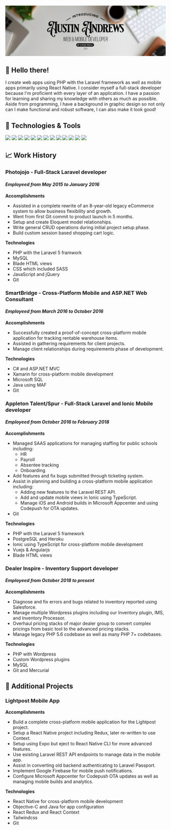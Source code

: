 [![Header](https://raw.githubusercontent.com/A3mercury/A3mercury/master/github-header1.png "Header")](https://github.com/A3mercury/)

## 👀 Hello there!
I create web apps using PHP with the Laravel framework as well as mobile apps primarily using React Native. I consider myself a full-stack developer because I'm proficient with every layer of an application. I have a passion for learning and sharing my knowledge with others as much as possible. Aside from programming, I have a background in graphic design so not only can I make functional and robust software, I can also make it look good!

## 💾 Technologies & Tools
![](https://img.shields.io/badge/code-php-informational?style=for-the-badge&logo=php&logoColor=white&color=red)
![](https://img.shields.io/badge/framework-laravel-informational?style=for-the-badge&logo=laravel&logoColor=white&color=red)
![](https://img.shields.io/badge/code-JavaScript-informational?style=for-the-badge&logo=JavaScript&logoColor=white&color=2bbc8a)
![](https://img.shields.io/badge/framework-React-informational?style=for-the-badge&logo=React&logoColor=white&color=2bbc8a)
![](https://img.shields.io/badge/mobile-React_Native-informational?style=for-the-badge&logo=React&logoColor=white&color=2bbc8a)
![](https://img.shields.io/badge/framework-Vue-informational?style=for-the-badge&logo=Vue.js&logoColor=white&color=2bbc8a)
![](https://img.shields.io/badge/code-jquery-informational?style=for-the-badge&logo=jQuery&logoColor=white&color=2bbc8a)
![](https://img.shields.io/badge/db-mysql-informational?style=for-the-badge&logo=MySQL&logoColor=white&color=orange)
![](https://img.shields.io/badge/db-postgres-informational?style=for-the-badge&logo=PostgreSQL&logoColor=white&color=orange)
![](https://img.shields.io/badge/os-mac-informational?style=for-the-badge&logo=Apple&logoColor=white&color=blue)
![](https://img.shields.io/badge/os-linux-informational?style=for-the-badge&logo=Linux&logoColor=white&color=blue)
![](https://img.shields.io/badge/ide-vscode-informational?style=for-the-badge&logo=Visual%20Studio%20Code&logoColor=white&color=blue)
![](https://img.shields.io/badge/ide-phpstorm-informational?style=for-the-badge&logo=Intellij%20IDEA&logoColor=white&color=blue)

## 📈 Work History
### **Photojojo** - Full-Stack Laravel developer
#### _Employeed from May 2015 to January 2016_
**Accomplishments**
* Assisted in a complete rewrite of an 8-year-old legacy eCommerce system to allow business flexibility and growth. 
* Went from first Git commit to product launch in 5 months.
* Setup and create Eloquent model relationships.
* Write general CRUD operations during initial project setup phase.
* Build custom session based shopping cart logic. 

**Technologies**
* PHP with the Laravel 5 framwork
* MySQL
* Blade HTML views
* CSS which included SASS
* JavaScript and jQuery
* Git

### **SmartBridge** - Cross-Platform Mobile and ASP.NET Web Consultant 
#### _Employeed from March 2016 to October 2016_
**Accomplishments**
* Successfully created a proof-of-concept cross-platform mobile application for tracking rentable warehouse items.
* Assisted in gathering requirements for client projects.
* Manage client relationships during requirements phase of development.

**Technologies**
* C# and ASP.NET MVC
* Xamarin for cross-platform mobile development
* Microsoft SQL
* Java using MAF
* Git 

### **Appleton Talent/Spur** - Full-Stack Laravel and Ionic Mobile developer
#### _Employeed from October 2016 to February 2018_
**Accomplishments**
* Managed SAAS applications for managing staffing for public schools including:
  * HR
  * Payroll
  * Absentee tracking
  * Onboarding
* Add features and fix bugs submitted through ticketing system.
* Assist in planning and building a cross-platform mobile application including:
  * Adding new features to the Laravel REST API.
  * Add and update mobile views in Ionic using TypeScript.
  * Manage iOS and Android builds in Microsoft Appcenter and using Codepush for OTA updates.
* Git

**Technologies**
* PHP with the Laravel 5 framework
* PostgreSQL and Heroku
* Ionic using TypeScript for cross-platform mobile development
* Vuejs & Angularjs
* Blade HTML views

### **Dealer Inspire** - Inventory Support developer
#### _Employeed from October 2018 to present_
**Accomplishments**
* Diagnose and fix errors and bugs related to inventory reported using Salesforce.
* Manage multiple Wordpress plugins including our Inventory plugin, IMS, and Inventory Processor.
* Overhaul pricing stacks of major dealer group to convert complex pricings from basic tool to the advanced pricing stacks.
* Manage legacy PHP 5.6 codebase as well as many PHP 7+ codebases.

**Technologies**
* PHP with Wordpress
* Custom Wordpress plugins
* MySQL
* Git and Mercurial

## 🥇 Additional Projects
### **Lightpost Mobile App** 
**Accomplishments**
* Build a complete cross-platform mobile application for the Lightpost project.
* Setup a React Native project including Redux, later re-written to use Context.
* Setup using Expo but eject to React Native CLI for more advanced features.
* Use existing Laravel REST API endpoints to manage data in the mobile app.
* Assist in converting old backend authenticating to Laravel Passport.
* Implement Google Firebase for mobile push notifications.
* Configure Microsoft Appcenter for Codepush OTA updates as well as managing mobile builds and analytics.

**Technologies**
* React Native for cross-platform mobile development
* Objective-C and Java for app configuration
* React Redux and React Context
* Tailwindcss
* Git
